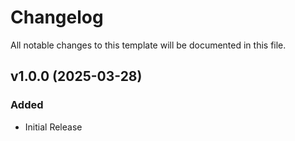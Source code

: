 # Changelog

All notable changes to this template will be documented in this file.

## v1.0.0 (2025-03-28)

### Added

- Initial Release
